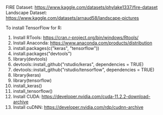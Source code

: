FIRE Dataset: https://www.kaggle.com/datasets/phylake1337/fire-dataset
Landscape Dataset: https://www.kaggle.com/datasets/arnaud58/landscape-pictures

To install TensorFlow for R:
1. Install RTools: https://cran.r-project.org/bin/windows/Rtools/
2. Install Anaconda: https://www.anaconda.com/products/distribution
3. install.packages(c("keras", "tensorflow"))
4. install.packages("devtools")
5. library(devtools)
6. devtools::install_github("rstudio/keras", dependencies = TRUE)
7. devtools::install_github("rstudio/tensorflow", dependencies = TRUE)
8. library(keras)
9. library(tensorflow)
10. install_keras()
11. install_tensorflow()
12. Install CUDA: https://developer.nvidia.com/cuda-11.2.2-download-archive
13. Install cuDNN: https://developer.nvidia.com/rdp/cudnn-archive